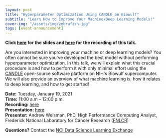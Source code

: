 ```yaml
---
layout: post
title: "Hyperparameter Optimization Using CANDLE on Biowulf"
subtitle: "Learn How to Improve Your Machine/Deep Learning Models!"
cover-img: "/assets/img/zebrafish.jpg"
tags: [event-announcement]
---
```


**Click [here](https://github.com/CBIIT/p2p-datasci/raw/gh-pages/attachments/hpo_on_biowulf_using_candle-2021-01-19.pdf) for the slides and [here](https://www.youtube.com/watch?v=BkOeS2LLjyQ) for the recording of this talk.**

Are you interested in improving your machine or deep learning models? You often cannot be sure you've developed the best model without performing hyperparameter optimization. In this talk, we will explain what this crucial procedure is and how to perform it with only minimal effort using the [CANDLE](https://datascience.cancer.gov/collaborations/joint-design-advanced-computing/candle) open-source software platform on NIH's Biowulf supercomputer. We will also provide an overview of what machine learning is, how it relates to deep learning, and how to get started!

**Date:** Tuesday, January 19, 2021  
**Time:** 11:00 a.m – 12:00 p.m.  
**Recording:** [here](https://www.youtube.com/watch?v=BkOeS2LLjyQ)     
**Presentation:** [here](https://github.com/CBIIT/p2p-datasci/raw/gh-pages/attachments/hpo_on_biowulf_using_candle-2021-01-19.pdf)     
**Presenter:** Andrew Weisman, PhD, High Performance Computing Analyst, Frederick National Laboratory for Cancer Research ([FNLCR](https://frederick.cancer.gov))

**Questions?** Contact the [NCI Data Science Learning Exchange](mailto:NCIDataScienceLearningExchange@mail.nih.gov)

